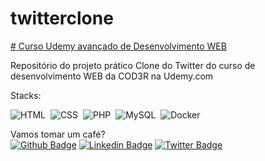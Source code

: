 # twitterclone

 <a href="https://www.udemy.com/course/curso-completo-do-desenvolvedor-web/">
# Curso Udemy avançado de Desenvolvimento WEB </a><br>

Repositório do projeto prático Clone do Twitter do curso de desenvolvimento WEB da COD3R na <a>Udemy.com</a>

Stacks:

![HTML](https://img.shields.io/badge/-HTML-05122A?style=flat&logo=HTML5)&nbsp;
![CSS](https://img.shields.io/badge/-CSS-05122A?style=flat&logo=CSS3&logoColor=1572B6)&nbsp;
![PHP](https://img.shields.io/badge/-PHP-05122A?style=flat&logo=PHP&logoColor=1572B6)&nbsp;
![MySQL](https://img.shields.io/badge/-MySQl-05122A?style=flat&logo=MYSQL&logoColor=1572B6)&nbsp;
![Docker](https://img.shields.io/badge/-Docker-05122A?style=flat&logo=DOCKER&logoColor=1572B6)&nbsp;



Vamos tomar um café?<br>
[![Github Badge](https://img.shields.io/badge/-Github-000?style=flat-square&logo=Github&logoColor=white&link=https://github.com/wandersoncsouza)](https://github.com/wandersoncsouza)
[![Linkedin Badge](https://img.shields.io/badge/-LinkedIn-blue?style=flat-square&logo=Linkedin&logoColor=white&link=https://www.linkedin.com/in/wanderson-costa-souza-8a9a8868/)](https://www.linkedin.com/in/wanderson-costa-souza-8a9a8868/)
[![Twitter Badge](https://img.shields.io/badge/-Twitter-1ca0f1?style=flat-square&labelColor=1ca0f1&logo=twitter&logoColor=white&link=https://www.linkedin.com/in/wanderson-costa-souza-8a9a8868/)](https://twitter.com/wanderneguinho)

